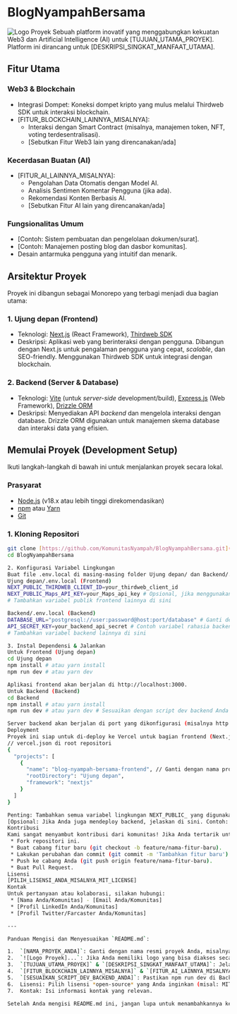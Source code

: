 # BlogNyampahBersama

![Logo Proyek](https://your-domain.com/path/to/logoKomunitas.png) Sebuah platform inovatif yang menggabungkan kekuatan Web3 dan Artificial Intelligence (AI) untuk [TUJUAN_UTAMA_PROYEK]. Platform ini dirancang untuk [DESKRIPSI_SINGKAT_MANFAAT_UTAMA].

## Fitur Utama

### Web3 & Blockchain
* Integrasi Dompet: Koneksi dompet kripto yang mulus melalui Thirdweb SDK untuk interaksi blockchain.
* [FITUR_BLOCKCHAIN_LAINNYA_MISALNYA]:
    * Interaksi dengan Smart Contract (misalnya, manajemen token, NFT, voting terdesentralisasi).
    * [Sebutkan Fitur Web3 lain yang direncanakan/ada]

### Kecerdasan Buatan (AI)
* [FITUR_AI_LAINNYA_MISALNYA]:
    * Pengolahan Data Otomatis dengan Model AI.
    * Analisis Sentimen Komentar Pengguna (jika ada).
    * Rekomendasi Konten Berbasis AI.
    * [Sebutkan Fitur AI lain yang direncanakan/ada]

### Fungsionalitas Umum
* [Contoh: Sistem pembuatan dan pengelolaan dokumen/surat].
* [Contoh: Manajemen posting blog dan dasbor komunitas].
* Desain antarmuka pengguna yang intuitif dan menarik.

## Arsitektur Proyek

Proyek ini dibangun sebagai Monorepo yang terbagi menjadi dua bagian utama:

### 1. Ujung depan (Frontend)

* Teknologi: [Next.js](https://nextjs.org/) (React Framework), [Thirdweb SDK](https://portal.thirdweb.com/)
* Deskripsi: Aplikasi web yang berinteraksi dengan pengguna. Dibangun dengan Next.js untuk pengalaman pengguna yang cepat, *scalable*, dan SEO-friendly. Menggunakan Thirdweb SDK untuk integrasi dengan blockchain.

### 2. Backend (Server & Database)

* Teknologi: [Vite](https://vitejs.dev/) (untuk *server-side* development/build), [Express.js](https://expressjs.com/) (Web Framework), [Drizzle ORM](https://orm.drizzle.team/)
* Deskripsi: Menyediakan API *backend* dan mengelola interaksi dengan database. Drizzle ORM digunakan untuk manajemen skema database dan interaksi data yang efisien.

## Memulai Proyek (Development Setup)

Ikuti langkah-langkah di bawah ini untuk menjalankan proyek secara lokal.

### Prasyarat

* [Node.js](https://nodejs.org/en/) (v18.x atau lebih tinggi direkomendasikan)
* [npm](https://www.npmjs.com/) atau [Yarn](https://yarnpkg.com/)
* [Git](https://git-scm.com/)

### 1. Kloning Repositori

```bash
git clone [https://github.com/KomunitasNyampah/BlogNyampahBersama.git](https://github.com/KomunitasNyampah/BlogNyampahBersama.git)
cd BlogNyampahBersama

2. Konfigurasi Variabel Lingkungan
Buat file .env.local di masing-masing folder Ujung depan/ dan Backend/.
Ujung depan/.env.local (Frontend)
NEXT_PUBLIC_THIRDWEB_CLIENT_ID=your_thirdweb_client_id
NEXT_PUBLIC_Maps_API_KEY=your_Maps_api_key # Opsional, jika menggunakan peta
# Tambahkan variabel publik frontend lainnya di sini

Backend/.env.local (Backend)
DATABASE_URL="postgresql://user:password@host:port/database" # Ganti dengan URL database Anda
API_SECRET_KEY=your_backend_api_secret # Contoh variabel rahasia backend
# Tambahkan variabel backend lainnya di sini

3. Instal Dependensi & Jalankan
Untuk Frontend (Ujung depan)
cd Ujung depan
npm install # atau yarn install
npm run dev # atau yarn dev

Aplikasi frontend akan berjalan di http://localhost:3000.
Untuk Backend (Backend)
cd Backend
npm install # atau yarn install
npm run dev # atau yarn dev # Sesuaikan dengan script dev backend Anda

Server backend akan berjalan di port yang dikonfigurasi (misalnya http://localhost:3001 atau http://localhost:8000).
Deployment
Proyek ini siap untuk di-deploy ke Vercel untuk bagian frontend (Next.js). Pastikan Anda telah mengkonfigurasi "Direktori Akar" (Root Directory) di Vercel menjadi Ujung depan atau menggunakan vercel.json di root repositori Anda seperti berikut:
// vercel.json di root repositori
{
  "projects": [
    {
      "name": "blog-nyampah-bersama-frontend", // Ganti dengan nama proyek Vercel Anda
      "rootDirectory": "Ujung depan",
      "framework": "nextjs"
    }
  ]
}

Penting: Tambahkan semua variabel lingkungan NEXT_PUBLIC_ yang digunakan oleh frontend ke pengaturan "Variabel Lingkungan" (Environment Variables) di dashboard Vercel untuk proyek frontend Anda.
[Opsional: Jika Anda juga mendeploy backend, jelaskan di sini. Contoh: "Backend dapat di-deploy sebagai serverless functions terpisah di platform seperti Vercel (melalui API Routes Next.js) atau layanan cloud lainnya."]
Kontribusi
Kami sangat menyambut kontribusi dari komunitas! Jika Anda tertarik untuk berkontribusi, silakan:
 * Fork repositori ini.
 * Buat cabang fitur baru (git checkout -b feature/nama-fitur-baru).
 * Lakukan perubahan dan commit (git commit -m 'Tambahkan fitur baru').
 * Push ke cabang Anda (git push origin feature/nama-fitur-baru).
 * Buat Pull Request.
Lisensi
[PILIH_LISENSI_ANDA_MISALNYA_MIT_LICENSE]
Kontak
Untuk pertanyaan atau kolaborasi, silakan hubungi:
 * [Nama Anda/Komunitas] - [Email Anda/Komunitas]
 * [Profil LinkedIn Anda/Komunitas]
 * [Profil Twitter/Farcaster Anda/Komunitas]

---

Panduan Mengisi dan Menyesuaikan `README.md`:

1.  `[NAMA_PROYEK_ANDA]`: Ganti dengan nama resmi proyek Anda, misalnya "Blog Nyampah Bersama".
2.  `![Logo Proyek]...`: Jika Anda memiliki logo yang bisa diakses secara publik (misalnya, di-*deploy* di Vercel atau disimpan di GitHub), sertakan URL-nya. Jika tidak ada, baris ini bisa dihapus atau dikomentari.
3.  `[TUJUAN_UTAMA_PROYEK]` & `[DESKRIPSI_SINGKAT_MANFAAT_UTAMA]`: Jelaskan secara singkat apa proyek ini dan mengapa itu penting.
4.  `[FITUR_BLOCKCHAIN_LAINNYA_MISALNYA]` & `[FITUR_AI_LAINNYA_MISALNYA]`: Ini sangat penting! Isi dengan fitur-fitur spesifik dari DApp dan AI Anda. Berikan contoh nyata.
5.  `[SESUAIKAN_SCRIPT_DEV_BACKEND_ANDA]`: Pastikan npm run dev di Backend adalah *script* yang benar untuk menjalankan *server* Anda (misalnya npm run dev jika ada di package.json backend).
6.  Lisensi: Pilih lisensi *open-source* yang Anda inginkan (misal: MIT, Apache 2.0, GPL). MIT adalah yang paling permisif dan populer. Anda bisa mencari contoh di Google atau GitHub.
7.  Kontak: Isi informasi kontak yang relevan.

Setelah Anda mengisi README.md ini, jangan lupa untuk menambahkannya ke *root* repositori Anda di GitHub, lalu *commit* dan *push*. Ini akan membuat proyek Anda terlihat lebih profesional dan mudah dipahami oleh orang lain.
